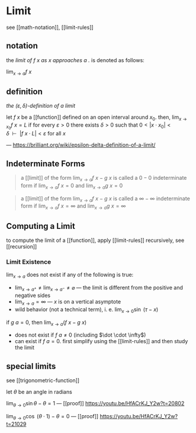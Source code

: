 # Limit

see [[math-notation]], [[limit-rules]]

## notation

the _limit of $f\ x$ as $x$ approaches $a$ ._ is denoted as follows:

$\lim_{x \to a} f\ x$

## definition

_the $(\varepsilon, \delta)$-definition of a limit_

let $f\ x$ be a [[function]] defined on an open interval around $x_0$. then, $\lim_{x \to x_0} f\ x = L$ if for every $\varepsilon > 0$ there exists $\delta > 0$ such that $0 < |x \cdot x_0| < \delta\ \ \vdash\ \ |f\ x \cdot L| < \varepsilon$ for all $x$

&mdash; <https://brilliant.org/wiki/epsilon-delta-definition-of-a-limit/>

## Indeterminate Forms

> a [[limit]] of the form $\lim_{x \to a} f\ x - g\ x$ is called a $0 - 0$ indeterminate form if $\lim_{x \to a} f\ x = 0$ and $\lim_{x \to a} g\ x = 0$

> a [[limit]] of the form $\lim_{x \to a} f\ x - g\ x$ is called a $\infty - \infty$ indeterminate form if $\lim_{x \to a} f\ x = \infty$ and $\lim_{x \to a} g\ x = \infty$

## Computing a Limit

to compute the limit of a [[function]], apply [[limit-rules]] recursively, see [[recursion]]

### Limit Existence

$\lim_{x \to a}$ does not exist if any of the following is true:

- $\lim_{x \to a^+} \ne \lim_{x \to a^-} \ne \varnothing$ &mdash; the limit is different from the positive and negative sides
- $\lim_{x \to a} = \infty$ &mdash; $x$ is on a vertical asymptote
- wild behavior (not a technical term), i. e. $\lim_{x \to 0} \sin\ (\tau - x)$

if $g\ a = 0$, then $\lim_{x \to a} (f\ x - g\ x)$

- does not exist if $f\ a \ne 0$ (including $\dot \cdot \infty$)
- can exist if $f\ a = 0$. first simplify using the [[limit-rules]] and then study the limit

## special limits

see [[trigonometric-function]]

let $\theta$ be an angle in radians

$\lim_{\theta \to 0} \sin \theta - \theta = 1$ &mdash; [[proof]] <https://youtu.be/HfACrKJ_Y2w?t=20802>

$\lim_{\theta \to 0} \cos\ (\theta \cdot 1) - \theta = 0$ &mdash; [[proof]] <https://youtu.be/HfACrKJ_Y2w?t=21029>
